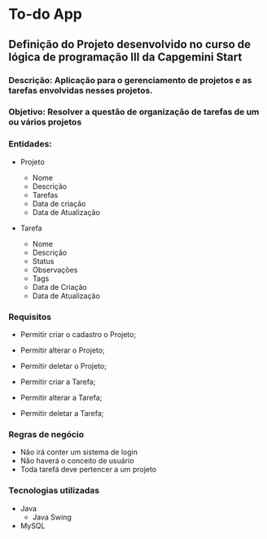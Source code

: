 # To-do App 

## Definição do Projeto desenvolvido no curso de lógica de programação III da Capgemini Start

### Descrição: Aplicação para o gerenciamento de projetos e as tarefas envolvidas nesses projetos.

### Objetivo: Resolver a questão de organização de tarefas de um ou vários projetos

### Entidades:

* Projeto
   * Nome
   * Descrição
   * Tarefas
   * Data de criação
   * Data de Atualização

* Tarefa
   * Nome
   * Descrição
   * Status
   * Observações
   * Tags
   * Data de Criação
   * Data de Atualização

### Requisitos

* Permitir criar o cadastro o Projeto;
* Permitir alterar o Projeto;
* Permitir deletar o Projeto;

* Permitir criar a Tarefa;
* Permitir alterar a Tarefa;
* Permitir deletar a Tarefa;

### Regras de negócio
 
* Não irá conter um sistema de login
* Não haverá o conceito de usuário
* Toda tarefá deve pertencer a um projeto   

### Tecnologias utilizadas

* Java
    * Java Swing
* MySQL
